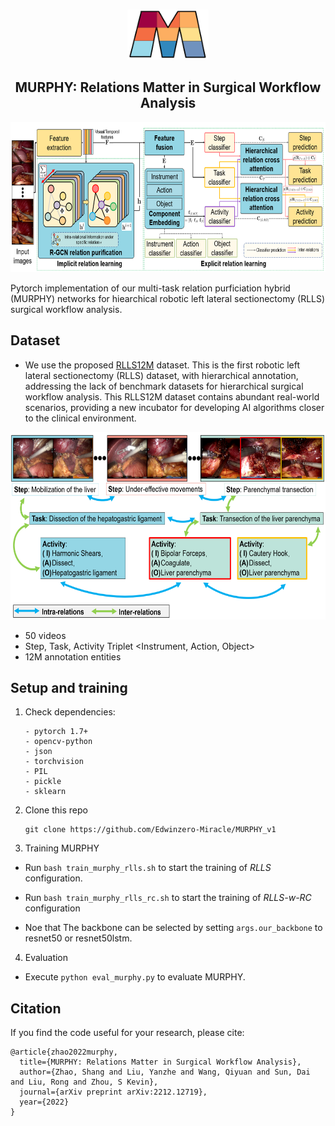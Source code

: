 <!-- Improved compatibility of back to top link: See: https://github.com/othneildrew/Best-README-Template/pull/73 -->
<a name="readme-top"></a>
<!--
*** Thanks for checking out the Best-README-Template. If you have a suggestion
*** that would make this better, please fork the repo and create a pull request
*** or simply open an issue with the tag "enhancement".
*** Don't forget to give the project a star!
*** Thanks again! Now go create something AMAZING! :D
-->


<!-- PROJECT LOGO -->
<br />
<div align="center">
  <a href="https://github.com/Edwinzero-Miracle/MURPHY_v1">
    <img src="imgs/logo2.png" alt="Logo" width="130" height="80">
  </a>

<h2 align="center">MURPHY: Relations Matter in Surgical Workflow Analysis</h2>

</div>

<div align="center">
  <a>
    <img src="imgs/murphy_pipeline4.png" alt="pipeline" width="690" height="240">
  </a>
</div>


Pytorch implementation of our multi-task relation purficiation hybrid (MURPHY) networks for hiearchical robotic left lateral sectionectomy (RLLS) surgical workflow analysis. 




<!-- GETTING STARTED -->
## Dataset

* We use the proposed  [RLLS12M](http://miraclelab.site/?page_id=2224) dataset. This is the first robotic left lateral sectionectomy (RLLS) dataset, with hierarchical annotation, addressing the lack of benchmark datasets for hierarchical surgical workflow analysis. This RLLS12M dataset contains abundant real-world scenarios, providing a new incubator for developing AI algorithms closer to the clinical environment.

<div align="center">
  <a >
    <img src="imgs/inter-intra-relations.png" alt="relations" width="640" height="300">
  </a>
</div>

* 50 videos
* Step, Task, Activity Triplet <Instrument, Action, Object> 
* 12M annotation entities


## Setup and training

1. Check dependencies:
   ```
   - pytorch 1.7+
   - opencv-python
   - json
   - torchvision
   - PIL
   - pickle
   - sklearn
   ```
2. Clone this repo
    ```shell
    git clone https://github.com/Edwinzero-Miracle/MURPHY_v1
    ```

3. Training MURPHY

* Run ``bash train_murphy_rlls.sh`` to start the training of *RLLS* configuration. 
* Run ``bash train_murphy_rlls_rc.sh`` to start the training of *RLLS-w-RC* configuration

* Noe that The backbone can be selected by setting ``args.our_backbone`` to resnet50 or resnet50lstm.

4. Evaluation
* Execute ``python eval_murphy.py`` to evaluate MURPHY.


## Citation
If you find the code useful for your research, please cite:
```
@article{zhao2022murphy,
  title={MURPHY: Relations Matter in Surgical Workflow Analysis},
  author={Zhao, Shang and Liu, Yanzhe and Wang, Qiyuan and Sun, Dai and Liu, Rong and Zhou, S Kevin},
  journal={arXiv preprint arXiv:2212.12719},
  year={2022}
}
```





<!-- ACKNOWLEDGMENTS -->
<!-- ## Acknowledgments -->
<!-- 
* []()
* []()
* []() -->




<!-- MARKDOWN LINKS & IMAGES -->
<!-- https://www.markdownguide.org/basic-syntax/#reference-style-links -->
[contributors-shield]: https://img.shields.io/github/contributors/github_username/repo_name.svg?style=for-the-badge
[contributors-url]: https://github.com/github_username/repo_name/graphs/contributors
[forks-shield]: https://img.shields.io/github/forks/github_username/repo_name.svg?style=for-the-badge
[forks-url]: https://github.com/github_username/repo_name/network/members
[stars-shield]: https://img.shields.io/github/stars/github_username/repo_name.svg?style=for-the-badge
[stars-url]: https://github.com/github_username/repo_name/stargazers
[issues-shield]: https://img.shields.io/github/issues/github_username/repo_name.svg?style=for-the-badge
[issues-url]: https://github.com/github_username/repo_name/issues
[license-shield]: https://img.shields.io/github/license/github_username/repo_name.svg?style=for-the-badge
[license-url]: https://github.com/github_username/repo_name/blob/master/LICENSE.txt
[linkedin-shield]: https://img.shields.io/badge/-LinkedIn-black.svg?style=for-the-badge&logo=linkedin&colorB=555
[linkedin-url]: https://linkedin.com/in/linkedin_username
[product-screenshot]: images/screenshot.png
[Next.js]: https://img.shields.io/badge/next.js-000000?style=for-the-badge&logo=nextdotjs&logoColor=white
[Next-url]: https://nextjs.org/
[React.js]: https://img.shields.io/badge/React-20232A?style=for-the-badge&logo=react&logoColor=61DAFB
[React-url]: https://reactjs.org/
[Vue.js]: https://img.shields.io/badge/Vue.js-35495E?style=for-the-badge&logo=vuedotjs&logoColor=4FC08D
[Vue-url]: https://vuejs.org/
[Angular.io]: https://img.shields.io/badge/Angular-DD0031?style=for-the-badge&logo=angular&logoColor=white
[Angular-url]: https://angular.io/
[Svelte.dev]: https://img.shields.io/badge/Svelte-4A4A55?style=for-the-badge&logo=svelte&logoColor=FF3E00
[Svelte-url]: https://svelte.dev/
[Laravel.com]: https://img.shields.io/badge/Laravel-FF2D20?style=for-the-badge&logo=laravel&logoColor=white
[Laravel-url]: https://laravel.com
[Bootstrap.com]: https://img.shields.io/badge/Bootstrap-563D7C?style=for-the-badge&logo=bootstrap&logoColor=white
[Bootstrap-url]: https://getbootstrap.com
[JQuery.com]: https://img.shields.io/badge/jQuery-0769AD?style=for-the-badge&logo=jquery&logoColor=white
[JQuery-url]: https://jquery.com 